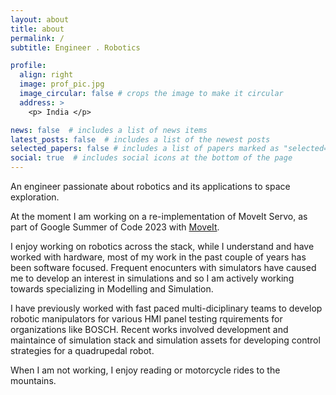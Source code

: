 ```yaml
---
layout: about
title: about
permalink: /
subtitle: Engineer . Robotics

profile:
  align: right
  image: prof_pic.jpg
  image_circular: false # crops the image to make it circular
  address: >
    <p> India </p>

news: false  # includes a list of news items
latest_posts: false  # includes a list of the newest posts
selected_papers: false # includes a list of papers marked as "selected={true}"
social: true  # includes social icons at the bottom of the page
---
```


An engineer passionate about robotics and its applications to space exploration.

At the moment I am working on a re-implementation of MoveIt Servo, as part of Google Summer of Code 2023 with [MoveIt](https://moveit.picknik.ai/main/index.html). 

I enjoy working on robotics across the stack, while I understand and have worked with hardware, most of my work in the past couple of years has been software focused. Frequent enocunters with simulators have caused me to develop an interest in simulations and so I am actively working towards specializing in Modelling and Simulation.

I have previously worked with fast paced multi-diciplinary teams to develop robotic manipulators for various HMI panel testing rquirements for organizations like BOSCH. Recent works involved development and maintaince of simulation stack and simulation assets for developing control strategies for a quadrupedal robot. 

When I am not working,  I enjoy reading or motorcycle rides to the mountains.

